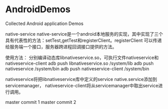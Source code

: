 AndroidDemos
============

Collected Android application Demos

native-service
native-service是一个android本地服务的实现，其中实现了三个具有代表性的方法：setTest,getTest和registerClient。registerClient
可以传递给服务端一个接口，服务器跨进程回调接口提供的方法。

使用方法：
分别编译动态库libnativeservice.so，可执行文件nativeservice和nativeservice-client
adb push libnativeservice.so /system/lib
adb push nativeservice /system/bin
adb push nativeservice-client /system/bin

nativeservice将把libnativeservice库中定义的service native.service添加到servicemanager，
nativeservice-client将从servicemanager中取出service进行调用。

master commit 1
master commit 2

